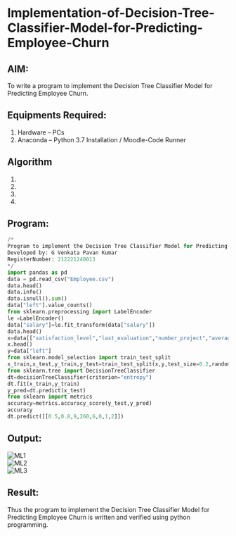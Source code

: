 # Implementation-of-Decision-Tree-Classifier-Model-for-Predicting-Employee-Churn

## AIM:
To write a program to implement the Decision Tree Classifier Model for Predicting Employee Churn.

## Equipments Required:
1. Hardware – PCs
2. Anaconda – Python 3.7 Installation / Moodle-Code Runner

## Algorithm
1. 
2. 
3. 
4. 

## Program:
```python
/*
Program to implement the Decision Tree Classifier Model for Predicting Employee Churn.
Developed by: G Venkata Pavan Kumar
RegisterNumber: 212221240013
*/
import pandas as pd
data = pd.read_csv("Employee.csv")
data.head()
data.info()
data.isnull().sum()
data["left"].value_counts()
from sklearn.preprocessing import LabelEncoder
le =LabelEncoder()
data["salary"]=le.fit_transform(data["salary"])
data.head()
x=data[["satisfaction_level","last_evaluation","number_project","average_monthly_hours","time_spend_company","Work_accident","promotion_last_5years","salary"]]
x.head()
y=data["left"]
from sklearn.model_selection import train_test_split
x_train,x_test,y_train,y_test=train_test_split(x,y,test_size=0.2,random_state=100)
from sklearn.tree import DecisionTreeClassifier
dt=decisionTreeClassifier(criterion="entropy")
dt.fit(x_train,y_train)
y_pred=dt.predict(x_test)
from sklearn import metrics
accuracy=metrics.accuracy_score(y_test,y_pred)
accuracy
dt.predict([[0.5,0.8,9,260,6,0,1,2]])
```

## Output:
![ML1](https://user-images.githubusercontent.com/94827772/169458821-c2c6ad05-614e-421a-b139-061897a7df2a.png)
</br>
![ML2](https://user-images.githubusercontent.com/94827772/169458818-678e6f7e-1b59-4fbc-b504-0a78e8de4181.png)
</br>
![ML3](https://user-images.githubusercontent.com/94827772/169458812-1f76f1b2-2670-4262-b6bc-b786750fc320.png)



## Result:
Thus the program to implement the  Decision Tree Classifier Model for Predicting Employee Churn is written and verified using python programming.
